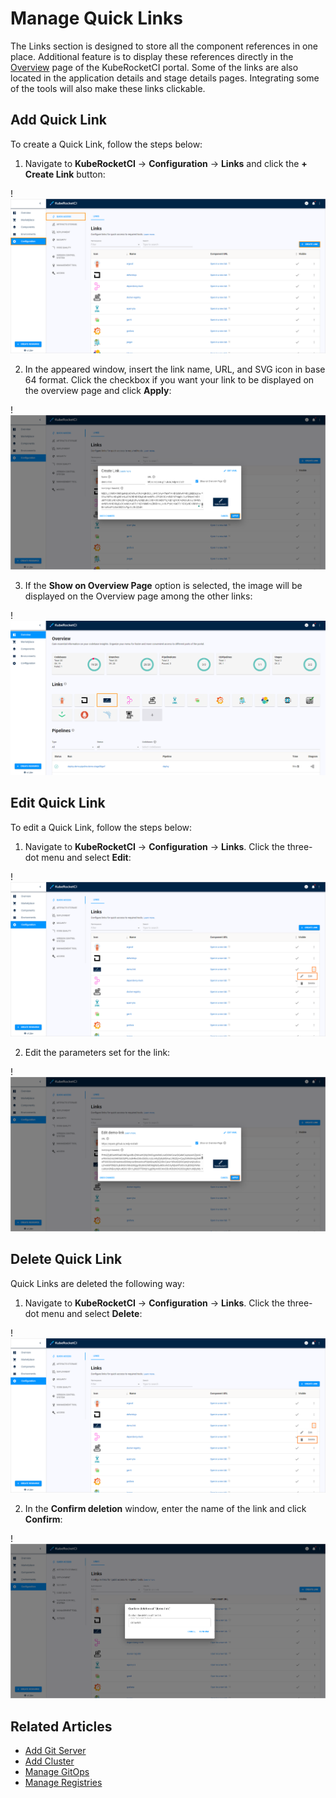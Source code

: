# Manage Quick Links

The Links section is designed to store all the component references in one place. Additional feature is to display these references directly in the [Overview](index.md) page of the KubeRocketCI portal. Some of the links are also located in the application details and stage details pages. Integrating some of the tools will also make these links clickable.

## Add Quick Link

To create a Quick Link, follow the steps below:

1. Navigate to **KubeRocketCI** -> **Configuration** -> **Links** and click the **+ Create Link** button:

  !![Links section](../assets/user-guide/links_section.png "Links section")

2. In the appeared window, insert the link name, URL, and SVG icon in base 64 format. Click the checkbox if you want your link to be displayed on the overview page and click **Apply**:

  !![Create reference menu](../assets/user-guide/create_link_menu.png "Create reference menu")

3. If the **Show on Overview Page** option is selected, the image will be displayed on the Overview page among the other links:

  !![Added link](../assets/user-guide/links_on_the_overview.png "Added link")

## Edit Quick Link

To edit a Quick Link, follow the steps below:

1. Navigate to **KubeRocketCI** -> **Configuration** -> **Links**. Click the three-dot menu and select **Edit**:

  !![Edit link button](../assets/user-guide/edit_link_button.png "Edit link button")

2. Edit the parameters set for the link:

  !![Edit link menu](../assets/user-guide/edit_link_menu.png "Edit link menu")

## Delete Quick Link

Quick Links are deleted the following way:

1. Navigate to **KubeRocketCI** -> **Configuration** -> **Links**. Click the three-dot menu and select **Delete**:

  !![Delete link button](../assets/user-guide/delete_link_button.png "Delete link button")

2. In the **Confirm deletion** window, enter the name of the link and click **Confirm**:

  !![Delete link menu](../assets/user-guide/delete_link_menu.png "Delete link menu")

## Related Articles

* [Add Git Server](add-git-server.md)
* [Add Cluster](add-cluster.md)
* [Manage GitOps](gitops.md)
* [Manage Registries](manage-container-registries.md)